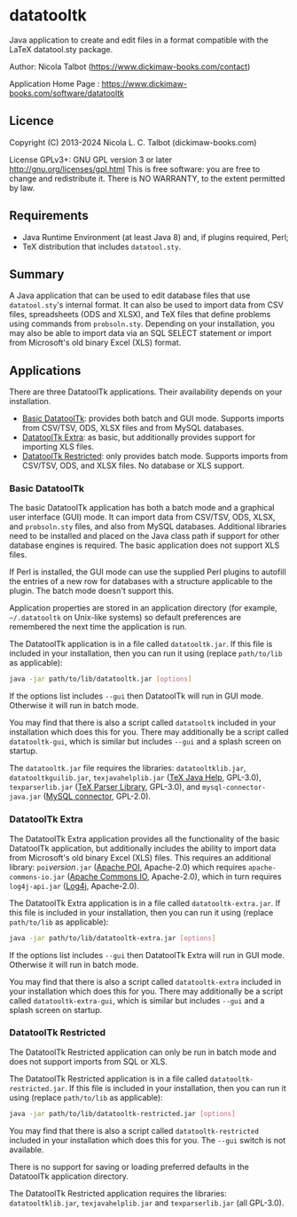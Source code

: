 # datatooltk

Java application to create and edit files in a format compatible
with the LaTeX datatool.sty package.

Author: Nicola Talbot (https://www.dickimaw-books.com/contact)

Application Home Page : https://www.dickimaw-books.com/software/datatooltk

## Licence

Copyright (C) 2013-2024 Nicola L. C. Talbot (dickimaw-books.com)

License GPLv3+: GNU GPL version 3 or later
http://gnu.org/licenses/gpl.html
This is free software: you are free to change and redistribute it.
There is NO WARRANTY, to the extent permitted by law.

## Requirements

  - Java Runtime Environment (at least Java 8) and, if plugins required, Perl;
  - TeX distribution that includes `datatool.sty`.

## Summary

A Java application that can be used to edit database files
that use `datatool.sty`'s internal format. It can also be used to
import data from CSV files, spreadsheets (ODS and XLSX), 
and TeX files that define problems using commands
from `probsoln.sty`. Depending on your installation, you may also be
able to import data via an SQL SELECT statement or import from Microsoft's
old binary Excel (XLS) format.

## Applications

There are three DatatoolTk applications. Their availability depends
on your installation.

 - [Basic DatatoolTk](#basicdatatooltk): provides both batch and GUI
   mode. Supports imports from CSV/TSV, ODS, XLSX files and from
   MySQL databases.
 - [DatatoolTk Extra](#datatooltkextra): as basic, but additionally provides
   support for importing XLS files.
 - [DatatoolTk Restricted](#datatooltkrestricted): only provides
   batch mode. Supports imports from CSV/TSV, ODS, and XLSX files.
   No database or XLS support.

### Basic DatatoolTk

The basic DatatoolTk application has both a batch mode and a 
graphical user interface (GUI) mode. It can import data from 
CSV/TSV, ODS, XLSX, and `probsoln.sty` files, and also from MySQL
databases. Additional libraries need to be installed and placed on the
Java class path if support for other database engines is required. The basic
application does not support XLS files.

If Perl is installed, the GUI mode can use the supplied Perl plugins
to autofill the entries of a new row for databases with a structure
applicable to the plugin. The batch mode doesn't support this.

Application properties are stored in an application directory (for
example, `~/.datatooltk` on Unix-like systems) so default
preferences are remembered the next time the application is run.

The DatatoolTk application is in a file called
`datatooltk.jar`. If this file is included in your installation,
then you can run it using (replace `path/to/lib` as applicable):
```bash
java -jar path/to/lib/datatooltk.jar [options]
```
If the options list includes `--gui` then DatatoolTk will run in 
GUI mode. Otherwise it will run in batch mode.

You may find that there is also a script called `datatooltk`
included in your installation which does this for you. There may
additionally be a script called `datatooltk-gui`, which is similar
but includes `--gui` and a splash screen on startup.

The `datatooltk.jar` file requires the libraries: `datatooltklib.jar`,
`datatooltkguilib.jar`, 
`texjavahelplib.jar` ([TeX Java Help](https://github.com/nlct/texjavahelp), GPL-3.0),
`texparserlib.jar` ([TeX Parser Library](https://github.com/nlct/texparser), GPL-3.0), and 
`mysql-connector-java.jar` ([MySQL connector](http://dev.mysql.com/downloads/connector/j/), GPL-2.0).

### DatatoolTk Extra

The DatatoolTk Extra application provides all the functionality of
the basic DatatoolTk application, but additionally includes the
ability to import data from Microsoft's old binary Excel (XLS)
files. This requires an additional library:
`poi`_version_`.jar` ([Apache POI](http://poi.apache.org/), Apache-2.0)
which requires `apache-commons-io.jar` ([Apache Commons IO](https://commons.apache.org/io), Apache-2.0),
which in turn requires `log4j-api.jar` ([Log4j](https://logging.apache.org/log4j), Apache-2.0).

The DatatoolTk Extra application is in a file called
`datatooltk-extra.jar`. If this file is included in your installation,
then you can run it using (replace `path/to/lib` as applicable):
```bash
java -jar path/to/lib/datatooltk-extra.jar [options]
```
If the options list includes `--gui` then DatatoolTk Extra will run in 
GUI mode. Otherwise it will run in batch mode.

You may find that there is also a script called `datatooltk-extra`
included in your installation which does this for you. There may
additionally be a script called `datatooltk-extra-gui`, which is similar
but includes `--gui` and a splash screen on startup.


### DatatoolTk Restricted

The DatatoolTk Restricted application can only be run in batch mode
and does not support imports from SQL or XLS.

The DatatoolTk Restricted application is in a file called
`datatooltk-restricted.jar`. If this file is included in your installation,
then you can run it using (replace `path/to/lib` as applicable):
```bash
java -jar path/to/lib/datatooltk-restricted.jar [options]
```
You may find that there is also a script called `datatooltk-restricted`
included in your installation which does this for you.
The `--gui` switch is not available.

There is no support for saving or loading preferred defaults in the
DatatoolTk application directory.

The DatatoolTk Restricted application requires the libraries:
`datatooltklib.jar`, `texjavahelplib.jar` and `texparserlib.jar`
(all GPL-3.0).

